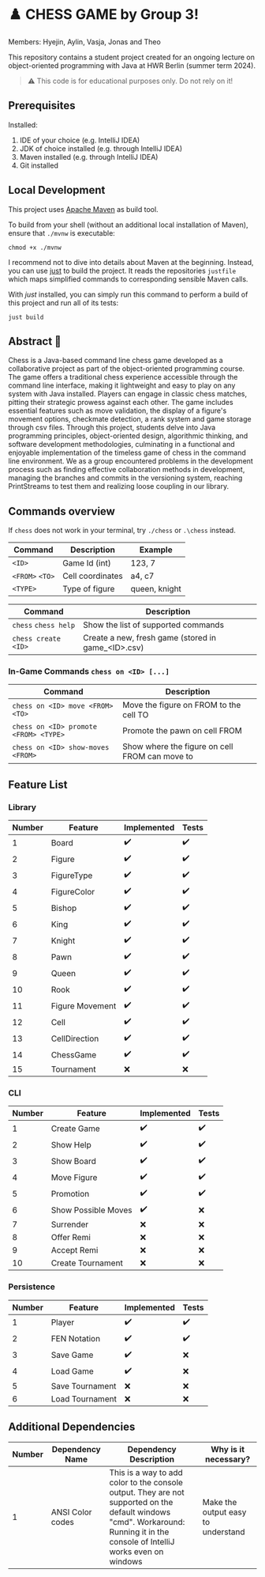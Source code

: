 # ♟️ CHESS GAME by Group 3!

Members: Hyejin, Aylin, Vasja, Jonas and Theo

This repository contains a student project created for an ongoing lecture on object-oriented programming
with Java at HWR Berlin (summer term 2024).

> :warning: This code is for educational purposes only. Do not rely on it!

## Prerequisites

Installed:

1. IDE of your choice (e.g. IntelliJ IDEA)
2. JDK of choice installed (e.g. through IntelliJ IDEA)
3. Maven installed (e.g. through IntelliJ IDEA)
4. Git installed

## Local Development

This project uses [Apache Maven](https://maven.apache.org/) as build tool.

To build from your shell (without an additional local installation of Maven), ensure that `./mvnw`
is executable:

```
chmod +x ./mvnw
```

I recommend not to dive into details about Maven at the beginning.
Instead, you can use [just][just] to build the project.
It reads the repositories `justfile` which maps simplified commands to corresponding sensible Maven
calls.

With _just_ installed, you can simply run this command to perform a build of this project and run
all of its tests:

```
just build
```

## Abstract 📖

Chess is a Java-based command line chess game developed as a collaborative project as part of the object-oriented
programming course. The game offers a traditional chess experience accessible through the command line interface,
making it lightweight and easy to play on any system with Java installed. Players can engage in classic chess matches,
pitting their strategic prowess against each other. The game includes essential features such as move validation, the
display of a figure's movement options, checkmate detection, a rank system and game storage through csv files. Through
this project, students delve into Java programming principles, object-oriented design, algorithmic thinking, and
software development methodologies, culminating in a functional and enjoyable implementation of the timeless game of
chess in the command line environment. We as a group encountered problems in the development process such as finding
effective collaboration methods in development, managing the branches and commits in the versioning system,
reaching PrintStreams to test them and realizing loose coupling in our library.

## Commands overview

If `chess` does not work in your terminal, try `./chess` or `.\chess` instead.

| Command         | Description      | Example       |
|-----------------|------------------|---------------|
| `<ID>`          | Game Id (int)    | 123, 7        |
| `<FROM>` `<TO>` | Cell coordinates | a4, c7        |
| `<TYPE>`        | Type of figure   | queen, knight |

| Command              | Description                                         |
|----------------------|-----------------------------------------------------|
| `chess` `chess help` | Show the list of supported commands                 |
| `chess create <ID>`  | Create a new, fresh game (stored in game_\<ID>.csv) |

### In-Game Commands `chess on <ID> [...]`

| Command                               | Description                                    |
|---------------------------------------|------------------------------------------------|
| `chess on <ID> move <FROM> <TO>`      | Move the figure on FROM to the cell TO         |
| `chess on <ID> promote <FROM> <TYPE>` | Promote the pawn on cell FROM                  |
| `chess on <ID> show-moves <FROM>`     | Show where the figure on cell FROM can move to |

## Feature List

### Library

| Number | Feature         | Implemented        | Tests              |
|--------|-----------------|--------------------|--------------------|
| 1      | Board           | :heavy_check_mark: | :heavy_check_mark: |
| 2      | Figure          | :heavy_check_mark: | :heavy_check_mark: |
| 3      | FigureType      | :heavy_check_mark: | :heavy_check_mark: |
| 4      | FigureColor     | :heavy_check_mark: | :heavy_check_mark: |
| 5      | Bishop          | :heavy_check_mark: | :heavy_check_mark: |
| 6      | King            | :heavy_check_mark: | :heavy_check_mark: |
| 7      | Knight          | :heavy_check_mark: | :heavy_check_mark: |
| 8      | Pawn            | :heavy_check_mark: | :heavy_check_mark: |
| 9      | Queen           | :heavy_check_mark: | :heavy_check_mark: |
| 10     | Rook            | :heavy_check_mark: | :heavy_check_mark: |
| 11     | Figure Movement | :heavy_check_mark: | :heavy_check_mark: |
| 12     | Cell            | :heavy_check_mark: | :heavy_check_mark: |
| 13     | CellDirection   | :heavy_check_mark: | :heavy_check_mark: |
| 14     | ChessGame       | :heavy_check_mark: | :heavy_check_mark: |
| 15     | Tournament      | :x:                | :x:                |

### CLI

| Number | Feature             | Implemented        | Tests              |
|--------|---------------------|--------------------|--------------------|
| 1      | Create Game         | :heavy_check_mark: | :heavy_check_mark: |
| 2      | Show Help           | :heavy_check_mark: | :heavy_check_mark: |
| 3      | Show Board          | :heavy_check_mark: | :heavy_check_mark: |
| 4      | Move Figure         | :heavy_check_mark: | :heavy_check_mark: |
| 5      | Promotion           | :heavy_check_mark: | :heavy_check_mark: |
| 6      | Show Possible Moves | :heavy_check_mark: | :x:                |
| 7      | Surrender           | :x:                | :x:                |
| 8      | Offer Remi          | :x:                | :x:                |
| 9      | Accept Remi         | :x:                | :x:                |
| 10     | Create Tournament   | :x:                | :x:                |

### Persistence

| Number | Feature         | Implemented        | Tests              |
|--------|-----------------|--------------------|--------------------|
| 1      | Player          | :heavy_check_mark: | :heavy_check_mark: |
| 2      | FEN Notation    | :heavy_check_mark: | :heavy_check_mark: |
| 3      | Save Game       | :heavy_check_mark: | :x:                |
| 4      | Load Game       | :heavy_check_mark: | :x:                |
| 5      | Save Tournament | :x:                | :x:                |
| 6      | Load Tournament | :x:                | :x:                |

## Additional Dependencies

| Number | Dependency Name  | Dependency Description                                                                                                                                                         | Why is it necessary?               |
|--------|------------------|--------------------------------------------------------------------------------------------------------------------------------------------------------------------------------|------------------------------------|
| 1      | ANSI Color codes | This is a way to add color to the console output. They are not supported on the default windows "cmd". Workaround: Running it in the console of IntelliJ works even on windows | Make the output easy to understand |

[maven]: https://maven.apache.org/

[just]: https://github.com/casey/just
